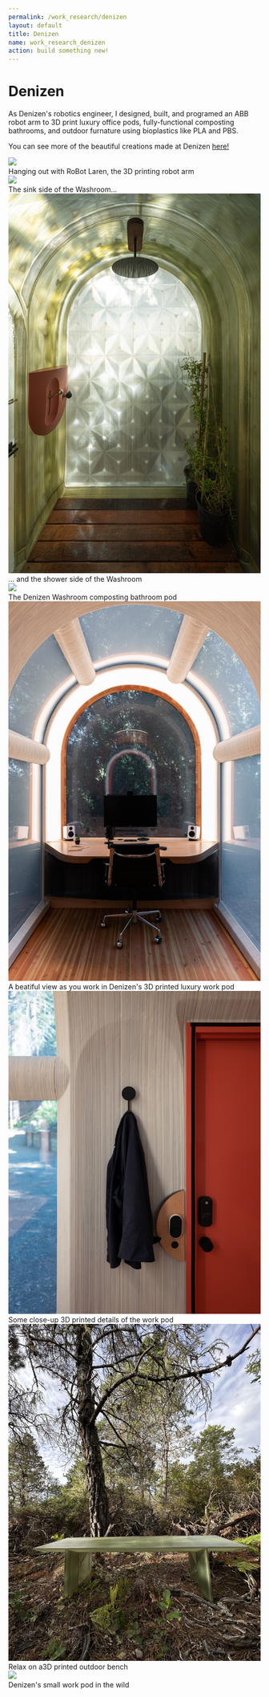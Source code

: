 ```yaml
---
permalink: /work_research/denizen
layout: default
title: Denizen
name: work_research_denizen
action: build something new!
---
```

# Denizen

As Denizen's robotics engineer, I designed, built, and programed an ABB robot arm to 3D print luxury office pods, fully-functional composting bathrooms, and outdoor furnature using bioplastics like PLA and PBS. 

You can see more of the beautiful creations made at Denizen <a href="https://www.instagram.com/denizen.work/"> here! </a>

<div class="row">
    <div class="column">
        <img src="../assets/images/work_research/Denizen/denizen_8.jpg" class="sublistimg">
        <div class="overlay">
            <div class="text_small">Hanging out with RoBot Laren, the 3D printing robot arm</div>
        </div>
    </div>
    <div class="column">
        <img src="../assets/images/work_research/Denizen/denizen_2.jpg" class="sublistimg">
        <div class="overlay">
            <div class="text_small">The sink side of the Washroom...</div>
        </div>
    </div>
    <div class="column">
        <img src="../assets/images/work_research/Denizen/denizen_3.jpg" class="sublistimg">
        <div class="overlay">
            <div class="text_small">... and the shower side of the Washroom</div>
        </div>
    </div>
</div>
<div class="row">
    <div class="column">
        <img src="../assets/images/work_research/Denizen/denizen_1.jpg" class="sublistimg">
        <div class="overlay">
            <div class="text_small">The Denizen Washroom composting bathroom pod</div>
        </div>
    </div>
    <div class="column">
        <img src="../assets/images/work_research/Denizen/denizen_4.jpg" class="sublistimg">
        <div class="overlay">
            <div class="text_small">A beatiful view as you work in Denizen's 3D printed luxury work pod</div>
        </div>
    </div>
    <div class="column">
        <img src="../assets/images/work_research/Denizen/denizen_5.jpg" class="sublistimg">
        <div class="overlay">
            <div class="text_small">Some close-up 3D printed details of the work pod</div>
        </div>
    </div>
<div class="row">
    <div class="column">
        <img src="../assets/images/work_research/Denizen/denizen_6.jpg" class="sublistimg">
        <div class="overlay">
            <div class="text_small">Relax on a3D printed outdoor bench</div>
        </div>
    </div>
    <div class="column">
        <img src="../assets/images/work_research/Denizen/denizen_7.jpg" class="sublistimg">
        <div class="overlay">
            <div class="text_small">Denizen's small work pod in the wild</div>
        </div>
    </div>